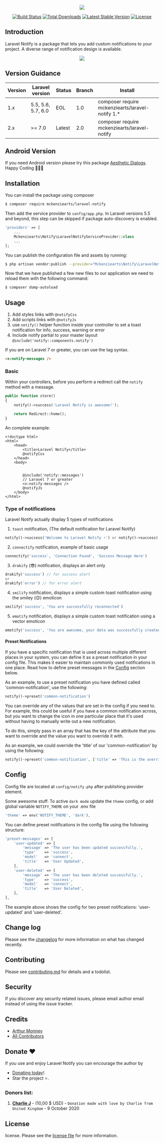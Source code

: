 <p align="center"><img src="https://laravel.cm/img/brand/laravel-notify.svg"></p>

<p align="center">
<a href="https://travis-ci.org/mckenziearts/laravel-notify"><img src="https://img.shields.io/travis/mckenziearts/laravel-notify/master.svg?style=flat-square" alt="Build Status"></a>
<a href="https://packagist.org/packages/mckenziearts/laravel-notify"><img src="https://poser.pugx.org/mckenziearts/laravel-notify/d/total.svg" alt="Total Downloads"></a>
<a href="https://packagist.org/packages/mckenziearts/laravel-notify"><img src="https://poser.pugx.org/mckenziearts/laravel-notify/v/stable.svg" alt="Latest Stable Version"></a>
<a href="https://packagist.org/packages/mckenziearts/laravel-notify"><img src="https://poser.pugx.org/mckenziearts/laravel-notify/license.svg" alt="License"></a>
</p>

## Introduction

Laravel Notify is a package that lets you add custom notifications to your project.
A diverse range of notification design is available.

<p align="center">
<img src="https://i.imgur.com/mZVVn3L.png">
</p>

## Version Guidance

| Version | Laravel version       |  Status         | Branch | Install                                             |
|---------|-----------------------|-----------------|--------|-----------------------------------------------------|
| 1.x     | 5.5, 5.6, 5.7, 6.0    | EOL             | 1.0    | composer require mckenziearts/laravel-notify 1.*    |
| 2.x     | >= 7.0                | Latest          | 2.0    | composer require mckenziearts/laravel-notify        |

## Android Version

If you need Android version please try this package [Aesthetic Dialogs](https://github.com/gabriel-TheCode/AestheticDialogs). Happy Coding 👨🏾‍💻

## Installation

You can install the package using composer

```sh
$ composer require mckenziearts/laravel-notify
```

Then add the service provider to `config/app.php`. In Laravel versions 5.5 and beyond, this step can be skipped if package auto-discovery is enabled.

```php
'providers' => [
    ...
    Mckenziearts\Notify\LaravelNotifyServiceProvider::class
    ...
];
```

You can publish the configuration file and assets by running:

```sh
$ php artisan vendor:publish --provider="Mckenziearts\Notify\LaravelNotifyServiceProvider"
```

Now that we have published a few new files to our application we need to reload them with the following command:

```sh
$ composer dump-autoload
```

## Usage

1. Add styles links with `@notifyCss`
2. Add scripts links with `@notifyJs`
3. use `notify()` helper function inside your controller to set a toast notification for info, success, warning or error
4. Include notify partial to your master layout `@include('notify::components.notify')`

If you are on Laravel 7 or greater, you can use the tag syntax.

```html
<x:notify-messages />
```

### Basic

Within your controllers, before you perform a redirect call the `notify` method with a message.

```php
public function store()
{
    notify()->success('Laravel Notify is awesome!');

    return Redirect::home();
}
```

An complete example:

```blade
<!doctype html>
<html>
    <head>
        <title>Laravel Notify</title>
        @notifyCss
    </head>
    <body>


        @include('notify::messages')
        // Laravel 7 or greater
        <x:notify-messages />
        @notifyJs
    </body>
</html>
```

### Type of notifications

Laravel Notify actually display 5 types of notifications

1. `toast` notification, (The default notification for Laravel Notify)

```php
notify()->success('Welcome to Laravel Notify ⚡️') or notify()->success('Welcome to Laravel Notify ⚡️', 'My custom title')
```

2. `connectify` notification, example of basic usage

```php
connectify('success', 'Connection Found', 'Success Message Here')
```

3. `drakify` (😎) notification, displays an alert only

```php
drakify('success') // for success alert
or
drakify('error') // for error alert
```

4. `smilify` notification, displays a simple custom toast notification using the smiley (😊) emoticon

```php
smilify('success', 'You are successfully reconnected')
```

5. `emotify` notification, displays a simple custom toast notification using a vector emoticon

```php
emotify('success', 'You are awesome, your data was successfully created')
```

#### Preset Notifications

If you have a specific notification that is used across multiple different places in your system, you can define it
as a preset notification in your config file. This makes it easier to maintain commonly used notifications in one place.
Read how to define preset messages in the [Config](#config) section below.

As an example, to use a preset notification you have defined called 'common-notification', use the following:

```php
notify()->preset('common-notification')
```

You can override any of the values that are set in the config if you need to. For example, this could be useful if you
have a common notification across, but you want to change the icon in one particular place that it's used without having
to manually write out a new notification.

To do this, simply pass in an array that has the key of the attribute that you want to override and the value you want
to override it with.

As an example, we could override the 'title' of our 'common-notification' by using the following:

```php
notify()->preset('common-notification', ['title' => 'This is the overridden title'])
```

## Config

Config file are located at `config/notify.php` after publishing provider element.

Some awesome stuff. To active `dark mode` update the `theme` config, or add global variable `NOTIFY_THEME` on your .env file

```php
'theme' => env('NOTIFY_THEME', 'dark'),
```

You can define preset notifications in the config file using the following structure:

```php
'preset-messages' => [
    'user-updated' => [
        'message' => 'The user has been updated successfully.',
        'type'    => 'success',
        'model'   => 'connect',
        'title'   => 'User Updated',
    ],
    'user-deleted' => [
        'message' => 'The user has been deleted successfully.',
        'type'    => 'success',
        'model'   => 'connect',
        'title'   => 'User Deleted',
    ],
],
```

The example above shows the config for two preset notifications: 'user-updated' and 'user-deleted'.

## Change log

Please see the [changelog](changelog.md) for more information on what has changed recently.

## Contributing

Please see [contributing.md](contributing.md) for details and a todolist.

## Security

If you discover any security related issues, please email author email instead of using the issue tracker.

## Credits

- [Arthur Monney][link-author]
- [All Contributors][link-contributors]

## Donate :heart:

If you use and enjoy Laravel Notify you can encourage the author by

* [Donating today](https://www.paypal.com/paypalme/jvquilichini?locale.x=fr_FR)!.
* Star the project :star:.

### Donors list:

1. **[Charlie J](https://github.com/Chazza)** - (10,00 $ USD) - `Donation made with love by Charlie from United Kingdom` - 9 October 2020

## License

license. Please see the [license file](license.md) for more information.

[ico-version]: https://img.shields.io/packagist/v/mckenziearts/laravel-notify.svg?style=flat-square
[ico-downloads]: https://img.shields.io/packagist/dt/mckenziearts/laravel-notify.svg?style=flat-square
[ico-travis]: https://img.shields.io/travis/mckenziearts/laravel-notify/master.svg?style=flat-square

[link-packagist]: https://packagist.org/packages/mckenziearts/laravel-notify
[link-downloads]: https://packagist.org/packages/mckenziearts/laravel-notify
[link-travis]: https://travis-ci.org/mckenziearts/laravel-notify
[link-author]: https://arthurmonney.me
[link-contributors]: ../../contributors

